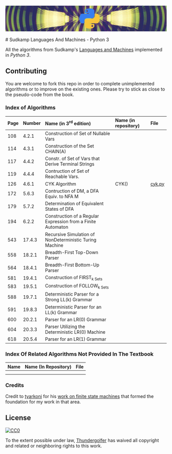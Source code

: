 <p align="center">
  <img src="images/repo_header_python.png">
</p>
# Sudkamp Languages And Machines - Python 3

All the algorithms from Sudkamp's [Languages and Machines](http://www.amazon.com/Languages-Machines-Introduction-Computer-Science/dp/0321322215) implemented in *Python 3*.

## Contributing

You are welcome to fork this repo in order to complete unimplemented algorithms or to improve on the existing ones. Please try to stick as close to the pseudo-code from the book.

### Index of Algorithms

| **Page** | **Number** | **Name (in 3<sup>rd</sup> edition)** | **Name (in repository)** | **File**   |
|:----------|:-----------|:-------------------------------------|:-------------------------|:-----------|
| 108       | 4.2.1      | Construction of Set of Nullable Vars |                          |            |
| 114	      | 4.3.1      | Construction of the Set CHAIN(A)     |
| 117       | 4.4.2      | Constr. of Set of Vars that Derive Terminal Strings | | |
| 119       | 4.4.4      | Contruction of Set of Reachable Vars. | | |
| 126       | 4.6.1      | CYK Algorithm | CYK() | [cyk.py](/sudkampPython/cyk.py) |
| 172       | 5.6.3      | Contruction of DM, a DFA Equiv. to NFA M | | |
| 179       | 5.7.2      | Determination of Equivalent States of DFA | | |
| 194       | 6.2.2      | Construction of a Regular Expression from a Finite Automaton | | |
| 543       | 17.4.3     | Recursive Simulation of NonDeterministic Turing Machine | | |
| 558       | 18.2.1     | Breadth-First Top-Down Parser | | |
| 564       | 18.4.1     | Breadth-First Bottom-Up Parser |  | |
| 581       | 19.4.1     | Construction of FIRST<sub>k</sup> Sets | | |
| 583       | 19.5.1     | Construction of FOLLOW<sub>k</sup> Sets | | |
| 588       | 19.7.1     | Deterministic Parser for a Strong LL(k) Grammar | | |
| 591       | 19.8.3     | Deterministic Parser for an LL(k) Grammar | | |
| 600       | 20.2.1     | Parser for an LR(0) Grammar | | |
| 604       | 20.3.3     | Parser Utilizing the Deterministic LR(0) Machine | | |
| 618       | 20.5.4     | Parser for an LR(1) Grammar |  | |


### Index Of Related Algorithms Not Provided In The Textbook

| **Name**                      | **Name (In Repository)**        | **File**         |
|:-------------------------------|:---------------------------------|:---------------|
|                                |                                  |                |
|                                |                                  |                |

### Credits

Credit to [tyarkoni](https://github.com/tyarkoni) for his [work on finite state machines](https://github.com/tyarkoni/transitions) that formed the foundation for my work in that area.

## License

[![CC0](http://i.creativecommons.org/p/zero/1.0/88x31.png)](http://creativecommons.org/publicdomain/zero/1.0/)

To the extent possible under law, [Thundergolfer](http://www.jonathonbelotti.com) has waived all copyright and related or neighboring rights to this work.
